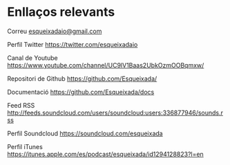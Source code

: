 # Enllaços relevants

Correu
esqueixadaio@gmail.com

Perfil Twitter
https://twitter.com/esqueixadaio

Canal de Youtube
https://www.youtube.com/channel/UC9lV1Baas2UbkOzmOOBqmxw/

Repositori de Github
https://github.com/Esqueixada/

Documentació
https://github.com/Esqueixada/docs

Feed RSS
http://feeds.soundcloud.com/users/soundcloud:users:336877946/sounds.rss

Perfil Soundcloud
https://soundcloud.com/esqueixada

Perfil iTunes
https://itunes.apple.com/es/podcast/esqueixada/id1294128823?l=en